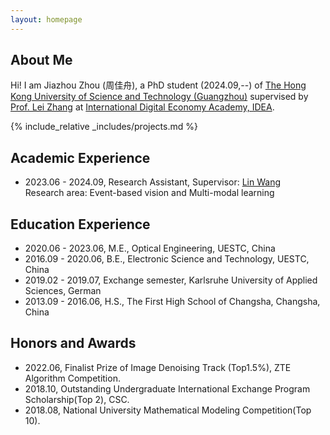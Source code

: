 ```yaml
---
layout: homepage
---
```


## About Me

Hi! I am Jiazhou Zhou (周佳舟), a PhD student (2024.09,--) of <a href="https://www.hkust-gz.edu.cn/"> The Hong Kong University of Science and Technology (Guangzhou)</a> supervised by <a href="https://www.leizhang.org/">Prof. Lei Zhang</a> at <a href="https://www.idea.edu.cn/">International Digital Economy Academy, IDEA</a>. 

 <!-- Currently, I am interested in Computer Vision and Multi-modal learning.
 Hi! I am a PhD student who will be enrolled this year and supervised by <a href="https://vlislab22.github.io/vlislab/linwang.html">Prof. Lin Wang</a> at <a href="https://vlislab22.github.io/vlislab/">VLISLab</a>, <a href="https://www.hkust-gz.edu.cn/">The Hong Kong University of Science and Technology (Guangzhou)</a> and <a href="https://www.leizhang.org/">Prof. Lei Zhang</a> at <a href="https://www.idea.edu.cn/">International Digital Economy Academy, IDEA</a>. Currently, I am interested in Event-based vision and Multi-modal learning.
 Prior to HKUST(GZ), I obtained my B. Eng. and M. Eng. major in Electronic Science and Technology and Optical Engineering from the <a href="https://www.uestc.edu.cn/">University of Electronic Science and Technology of China (UESTC)</a> respectively, supervised by <a href="https://sose.uestc.edu.cn/info/1022/1981.htm">Prof. Ping Zhang</a>, where I focused on Semantic Segmentation and Instance Segmentation.-->

{% include_relative _includes/projects.md %}

## Academic Experience
- 2023.06 - 2024.09, Research Assistant, Supervisor: <a href="https://scholar.google.com/citations?user=SReb2csAAAAJ&hl=zh-CN">Lin Wang</a> </br>
   Research area: Event-based vision and Multi-modal learning
  
## Education Experience
- 2020.06 - 2023.06, M.E., Optical Engineering, UESTC, China
- 2016.09 - 2020.06, B.E., Electronic Science and Technology, UESTC, China
- 2019.02 - 2019.07, Exchange semester, Karlsruhe University of Applied Sciences, German
- 2013.09 - 2016.06, H.S., The First High School of Changsha, Changsha, China

## Honors and Awards
- 2022.06, Finalist Prize of Image Denoising Track (Top1.5%), ZTE Algorithm Competition.
- 2018.10, Outstanding Undergraduate International Exchange Program Scholarship(Top 2), CSC. 
- 2018.08, National University Mathematical Modeling Competition(Top 10).


<script type='text/javascript' id='clustrmaps' src='//cdn.clustrmaps.com/map_v2.js?cl=000000&w=500&t=m&d=3LGrgmyYI_ZwG_L9hAge87EruQozTUiUfLqacVMTNd0&co=ffffff&cmo=c42e2e&cmn=82d482&ct=000000'></script>
